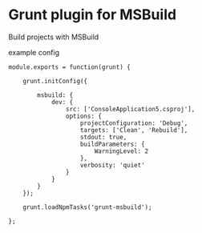 # Grunt plugin for MSBuild

Build projects with MSBuild

example config

	module.exports = function(grunt) {

	    grunt.initConfig({

	        msbuild: {
	            dev: {
	                src: ['ConsoleApplication5.csproj'],
	                options: {
	                    projectConfiguration: 'Debug',
	                    targets: ['Clean', 'Rebuild'],
	                    stdout: true,
	                    buildParameters: {
	                        WarningLevel: 2
	                    },
	                    verbosity: 'quiet'
	                }
	            }
	        }
	    });

	    grunt.loadNpmTasks('grunt-msbuild');

	};

